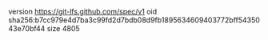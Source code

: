 version https://git-lfs.github.com/spec/v1
oid sha256:b7cc979e4d7ba3c99fd2d7bdb08d9fb1895634609403772bff5435043e70bf44
size 4805
